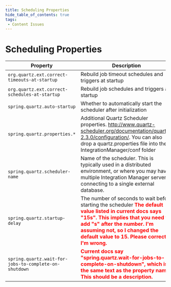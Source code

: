 ```yaml
---
title: Scheduling Properties
hide_table_of_contents: true
tags:
 - Content Issues
---
```


# Scheduling Properties

| Property| Description| Default |
| --- | --- | --- |
| `org.quartz.ext.correct-timeouts-at-startup`| Rebuild job timeout schedules and triggers at startup | `true` |
| `org.quartz.ext.correct-schedules-at-startup` | Rebuild job schedules and triggers at startup | `false` |
| `spring.quartz.auto-startup` | Whether to automatically start the scheduler after initialization | `true` |
| `spring.quartz.properties.*` | Additional Quartz Scheduler properties. http://www.quartz-scheduler.org/documentation/quartz-2.3.0/configuration/. You can also drop a quartz.properties file into the IntegrationManager/conf folder | — |
| `spring.quartz.scheduler-name`| Name of the scheduler. This is typically used in a distributed environment, or where you may have multiple Integration Manager servers connecting to a single external database. | — |
| `spring.quartz.startup-delay` | The number of seconds to wait before starting the scheduler **<font color="red">The default value listed in current docs says "15s". This implies that you need to add "s" after the number. I'm assuming not, so I changed the default value to 15. Please correct if I'm wrong.</font>** | 15 seconds (`15`) |
| `spring.quartz.wait-for-jobs-to-complete-on-shutdown` | **<font color="red">Current docs say "spring.quartz.wait-for-jobs-to-complete-on-shutdown", which is the same text as the property name. This should be a description.</font>** | `false` |